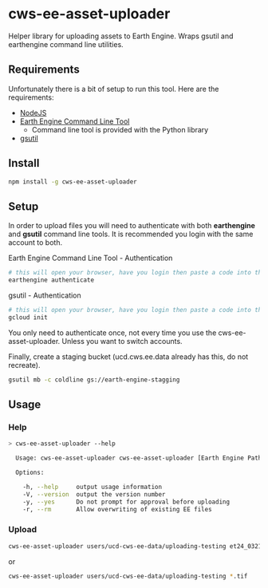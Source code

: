 # cws-ee-asset-uploader
Helper library for uploading assets to Earth Engine.  Wraps gsutil and earthengine command line utilities.

## Requirements

Unfortunately there is a bit of setup to run this tool.  Here are the requirements:

 - [NodeJS](https://nodejs.org/en/download/)
 - [Earth Engine Command Line Tool](https://developers.google.com/earth-engine/python_install)
   - Command line tool is provided with the Python library
 - [gsutil](https://cloud.google.com/sdk/docs/)

## Install

```bash
npm install -g cws-ee-asset-uploader
```

## Setup

In order to upload files you will need to authenticate with both **earthengine** and **gsutil** command line
tools.  It is recommended you login with the same account to both.

Earth Engine Command Line Tool - Authentication
```bash
# this will open your browser, have you login then paste a code into the terminal
earthengine authenticate
``` 

gsutil - Authentication
```bash
# this will open your browser, have you login then paste a code into the terminal
gcloud init
``` 

You only need to authenticate once, not every time you use the cws-ee-asset-uploader.  Unless
you want to switch accounts.

Finally, create a staging bucket (ucd.cws.ee.data already has this, do not recreate).

```bash
gsutil mb -c coldline gs://earth-engine-stagging
```

## Usage

### Help

```bash
> cws-ee-asset-uploader --help

  Usage: cws-ee-asset-uploader cws-ee-asset-uploader [Earth Engine Path] <File...>

  Options:

    -h, --help     output usage information
    -V, --version  output the version number
    -y, --yes      Do not prompt for approval before uploading
    -r, --rm       Allow overwriting of existing EE files
```

### Upload

```bash
cws-ee-asset-uploader users/ucd-cws-ee-data/uploading-testing et24_03212015_P44R33_L8_BD.tif
```
or
```bash
cws-ee-asset-uploader users/ucd-cws-ee-data/uploading-testing *.tif
```